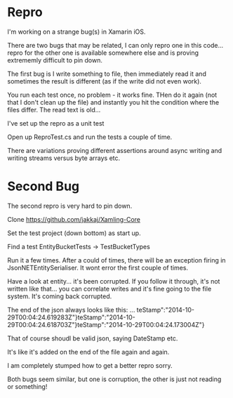 Repro
=====

I'm working on a strange bug(s) in Xamarin iOS. 

There are two bugs that may be related, I can only repro one in this code... repro for the other one is available somewhere else and is proving extrememly difficult to pin down.

The first bug is I write something to file, then immediately read it and sometimes the result is different (as if the write did not even work). 

You run each test once, no problem - it works fine. THen do it again (not that I don't clean up the file) and instantly you hit the condition where the files differ. The read text is old... 

I've set up the repro as a unit test

Open up ReproTest.cs and run the tests a couple of time. 

There are variations proving different assertions around async writing and writing streams versus byte arrays etc. 

Second Bug
==========
The second repro is very hard to pin down. 

Clone https://github.com/jakkaj/Xamling-Core

Set the test project (down bottom) as start up. 

Find a test EntityBucketTests -> TestBucketTypes

Run it a few times. After a could of times, there will be an exception firing in JsonNETEntitySerialiser. It wont error the first couple of times. 

Have a look at entity... it's been corrupted. If you follow it through, it's not written like that... you can correlate writes and it's fine going to the file system. It's coming back corrupted. 

The end of the json always looks like this: ... teStamp":"2014-10-29T00:04:24.619283Z"}teStamp":"2014-10-29T00:04:24.618703Z"}teStamp":"2014-10-29T00:04:24.173004Z"}

That of course shoudl be valid json, saying DateStamp etc. 

It's like it's added on the end of the file again and again. 

I am completely stumped how to get a better repro sorry. 

Both bugs seem similar, but one is corruption, the other is just not reading or something!